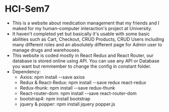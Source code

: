 # HCI-Sem7
- This is a website about medication management that my friends and I maked for my human–computer interaction's project at University.
- It haven't completed yet but basically it's usable with some basic abilities such as Cart, Checkout, CRUD Products, CRUD Users including many different roles and an absolutely different page for Admin user to manage drugs and warehouses. 
- This website is coded mostly in React Redux and React Router, our database is stored online using API. You can use any API or Database you want but remmember to change the config in constant folder.
- Dependency:
  	- Axios: npm install --save axios
  	- Redux & React-Redux: npm install --save redux react-redux
  	- Redux-thunk: npm install --save redux-thunk
  	- React-router-dom: npm install --save react-router-dom
	- bootstrap4: npm  install bootstrap
	- jquery & popper: npm install jquery popper.js
